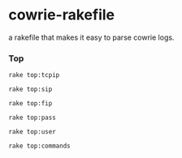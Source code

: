 # cowrie-rakefile
a rakefile that makes it easy to parse cowrie logs.


### Top

`rake top:tcpip`

`rake top:sip`

`rake top:fip`

`rake top:pass`

`rake top:user`

`rake top:commands`
